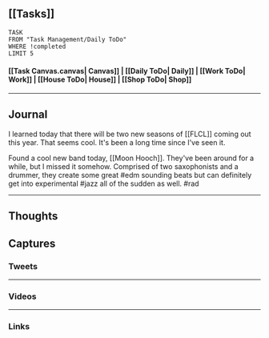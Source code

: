 ## [[Tasks]]

```dataview
TASK
FROM "Task Management/Daily ToDo"
WHERE !completed
LIMIT 5
```


#### [[Task Canvas.canvas| Canvas]] | [[Daily ToDo| Daily]] | [[Work ToDo| Work]] |  [[House ToDo| House]] |  [[Shop ToDo| Shop]] 
---

## Journal

I learned today that there will be two new seasons of [[FLCL]] coming out this year. That seems cool. It's been a long time since I've seen it.

Found a cool new band today, [[Moon Hooch]]. They've been around for a while, but I missed it somehow. Comprised of two saxophonists and a drummer, they create some great #edm sounding beats but can definitely get into experimental #jazz all of the sudden as well. #rad

---

## Thoughts 

## Captures

### Tweets

---
### Videos

---
### Links



